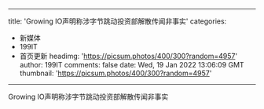 
---
title: 'Growing IO声明称涉字节跳动投资部解散传闻非事实'
categories: 
 - 新媒体
 - 199IT
 - 首页更新
headimg: 'https://picsum.photos/400/300?random=4957'
author: 199IT
comments: false
date: Wed, 19 Jan 2022 13:06:09 GMT
thumbnail: 'https://picsum.photos/400/300?random=4957'
---

<div>   
Growing IO声明称涉字节跳动投资部解散传闻非事实  
</div>
            